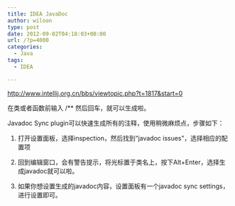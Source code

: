 ```yaml
---
title: IDEA JavaDoc
author: wiloon
type: post
date: 2012-09-02T04:18:03+00:00
url: /?p=4000
categories:
  - Java
tags:
  - IDEA

---
```

<http://www.intellij.org.cn/bbs/viewtopic.php?t=1817&start=0>

在类或者函数前输入 /** 然后回车，就可以生成啦。

Javadoc Sync plugin可以快速生成所有的注释，使用稍微麻烦点，步骤如下：
  
1. 打开设置面板，选择inspection，然后找到“javadoc issues&#8221;，选择相应的配置项
  
2. 回到编辑窗口，会有警告提示，将光标置于类名上，按下Alt+Enter，选择生成javadoc就可以啦。
  
3. 如果你想设置生成的javadoc内容，设置面板有一个javadoc sync settings，进行设置即可。